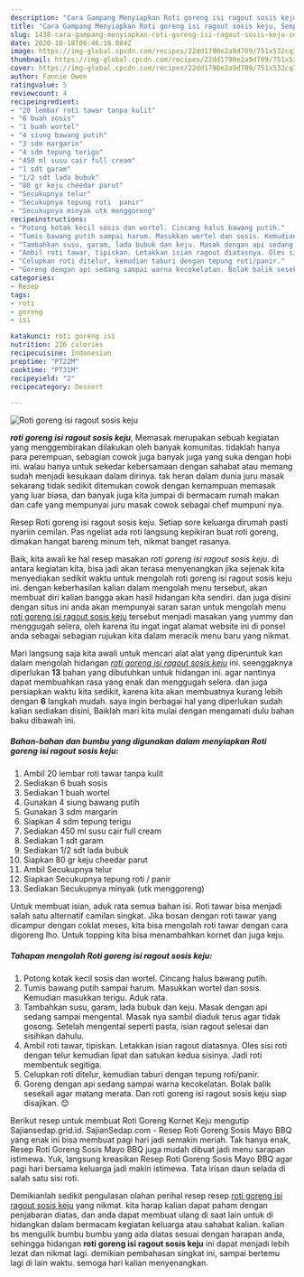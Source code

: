 ```yaml
---
description: "Cara Gampang Menyiapkan Roti goreng isi ragout sosis keju, Sempurna"
title: "Cara Gampang Menyiapkan Roti goreng isi ragout sosis keju, Sempurna"
slug: 1438-cara-gampang-menyiapkan-roti-goreng-isi-ragout-sosis-keju-sempurna
date: 2020-10-18T06:46:18.884Z
image: https://img-global.cpcdn.com/recipes/22dd1790e2a9d709/751x532cq70/roti-goreng-isi-ragout-sosis-keju-foto-resep-utama.jpg
thumbnail: https://img-global.cpcdn.com/recipes/22dd1790e2a9d709/751x532cq70/roti-goreng-isi-ragout-sosis-keju-foto-resep-utama.jpg
cover: https://img-global.cpcdn.com/recipes/22dd1790e2a9d709/751x532cq70/roti-goreng-isi-ragout-sosis-keju-foto-resep-utama.jpg
author: Fannie Owen
ratingvalue: 5
reviewcount: 4
recipeingredient:
- "20 lembar roti tawar tanpa kulit"
- "6 buah sosis"
- "1 buah wortel"
- "4 siung bawang putih"
- "3 sdm margarin"
- "4 sdm tepung terigu"
- "450 ml susu cair full cream"
- "1 sdt garam"
- "1/2 sdt lada bubuk"
- "80 gr keju cheedar parut"
- "Secukupnya telur"
- "Secukupnya tepung roti  panir"
- "Secukupnya minyak utk menggoreng"
recipeinstructions:
- "Potong kotak kecil sosis dan wortel. Cincang halus bawang putih."
- "Tumis bawang putih sampai harum. Masukkan wortel dan sosis. Kemudian masukkan terigu. Aduk rata."
- "Tambahkan susu, garam, lada bubuk dan keju. Masak dengan api sedang sampai mengental. Masak nya sambil diaduk terus agar tidak gosong. Setelah mengental seperti pasta, isian ragout selesai dan sisihkan dahulu."
- "Ambil roti tawar, tipiskan. Letakkan isian ragout diatasnya. Oles sisi roti dengan telur kemudian lipat dan satukan kedua sisinya. Jadi roti membentuk segitiga."
- "Celupkan roti ditelur, kemudian taburi dengan tepung roti/panir."
- "Goreng dengan api sedang sampai warna kecokelatan. Bolak balik sesekali agar matang merata. Dan roti goreng isi ragout sosis keju siap disajikan. 😊"
categories:
- Resep
tags:
- roti
- goreng
- isi

katakunci: roti goreng isi 
nutrition: 226 calories
recipecuisine: Indonesian
preptime: "PT22M"
cooktime: "PT31M"
recipeyield: "2"
recipecategory: Dessert

---
```



![Roti goreng isi ragout sosis keju](https://img-global.cpcdn.com/recipes/22dd1790e2a9d709/751x532cq70/roti-goreng-isi-ragout-sosis-keju-foto-resep-utama.jpg)

<b><i>roti goreng isi ragout sosis keju</i></b>, Memasak merupakan sebuah kegiatan yang menggembirakan dilakukan oleh banyak komunitas. tidaklah hanya para perempuan, sebagian cowok juga banyak juga yang suka dengan hobi ini. walau hanya untuk sekedar kebersamaan dengan sahabat atau memang sudah menjadi kesukaan dalam dirinya. tak heran dalam dunia juru masak sekarang tidak sedikit ditemukan cowok dengan kemampuan memasak yang luar biasa, dan banyak juga kita jumpai di bermacam rumah makan dan cafe yang mempunyai juru masak cowok sebagai chef mumpuni nya.

Resep Roti goreng isi ragout sosis keju. Setiap sore keluarga dirumah pasti nyariin cemilan. Pas ngeliat ada roti langsung kepikiran buat roti goreng, dimakan hangat bareng minum teh, nikmat banget rasanya.

Baik, kita awali ke hal resep masakan <i>roti goreng isi ragout sosis keju</i>. di antara kegiatan kita, bisa jadi akan terasa menyenangkan jika sejenak kita menyediakan sedikit waktu untuk mengolah roti goreng isi ragout sosis keju ini. dengan keberhasilan kalian dalam mengolah menu tersebut, akan membuat diri kalian bangga akan hasil hidangan kita sendiri. dan juga disini dengan situs ini anda akan mempunyai saran saran untuk mengolah menu <u>roti goreng isi ragout sosis keju</u> tersebut menjadi masakan yang yummy dan menggugah selera, oleh karena itu ingat ingat alamat website ini di ponsel anda sebagai sebagian rujukan kita dalam meracik menu baru yang nikmat.


Mari langsung saja kita awali untuk mencari alat alat yang diperuntuk kan dalam mengolah hidangan <u><i>roti goreng isi ragout sosis keju</i></u> ini. seenggaknya diperlukan <b>13</b> bahan yang dibutuhkan untuk hidangan ini. agar nantinya dapat membuahkan rasa yang enak dan menggugah selera. dan juga persiapkan waktu kita sedikit, karena kita akan membuatnya kurang lebih dengan <b>6</b> langkah mudah. saya ingin berbagai hal yang diperlukan sudah kalian sediakan disini, Baiklah mari kita mulai dengan mengamati dulu bahan baku dibawah ini.

<!--inarticleads1-->

##### Bahan-bahan dan bumbu yang digunakan dalam menyiapkan Roti goreng isi ragout sosis keju:

1. Ambil 20 lembar roti tawar tanpa kulit
1. Sediakan 6 buah sosis
1. Sediakan 1 buah wortel
1. Gunakan 4 siung bawang putih
1. Gunakan 3 sdm margarin
1. Siapkan 4 sdm tepung terigu
1. Sediakan 450 ml susu cair full cream
1. Sediakan 1 sdt garam
1. Sediakan 1/2 sdt lada bubuk
1. Siapkan 80 gr keju cheedar parut
1. Ambil Secukupnya telur
1. Siapkan Secukupnya tepung roti / panir
1. Sediakan Secukupnya minyak (utk menggoreng)


Untuk membuat isian, aduk rata semua bahan isi. Roti tawar bisa menjadi salah satu alternatif camilan singkat. Jika bosan dengan roti tawar yang dicampur dengan coklat meses, kita bisa mengolah roti tawar dengan cara digoreng lho. Untuk topping kita bisa menambahkan kornet dan juga keju. 

<!--inarticleads2-->

##### Tahapan mengolah Roti goreng isi ragout sosis keju:

1. Potong kotak kecil sosis dan wortel. Cincang halus bawang putih.
1. Tumis bawang putih sampai harum. Masukkan wortel dan sosis. Kemudian masukkan terigu. Aduk rata.
1. Tambahkan susu, garam, lada bubuk dan keju. Masak dengan api sedang sampai mengental. Masak nya sambil diaduk terus agar tidak gosong. Setelah mengental seperti pasta, isian ragout selesai dan sisihkan dahulu.
1. Ambil roti tawar, tipiskan. Letakkan isian ragout diatasnya. Oles sisi roti dengan telur kemudian lipat dan satukan kedua sisinya. Jadi roti membentuk segitiga.
1. Celupkan roti ditelur, kemudian taburi dengan tepung roti/panir.
1. Goreng dengan api sedang sampai warna kecokelatan. Bolak balik sesekali agar matang merata. Dan roti goreng isi ragout sosis keju siap disajikan. 😊


Berikut resep untuk membuat Roti Goreng Kornet Keju mengutip Sajiansedap.grid.id. SajianSedap.com - Resep Roti Goreng Sosis Mayo BBQ yang enak ini bisa membuat pagi hari jadi semakin meriah. Tak hanya enak, Resep Roti Goreng Sosis Mayo BBQ juga mudah dibuat jadi menu sarapan istimewa. Yuk, langsung kreasikan Resep Roti Goreng Sosis Mayo BBQ agar pagi hari bersama keluarga jadi makin istimewa. Tata irisan daun selada di salah satu sisi roti. 

Demikianlah sedikit pengulasan olahan perihal resep resep <u>roti goreng isi ragout sosis keju</u> yang nikmat. kita harap kalian dapat paham dengan penjabaran diatas, dan anda dapat membuat ulang di saat lain untuk di hidangkan dalam bermacam kegiatan keluarga atau sahabat kalian. kalian bs mengulik bumbu bumbu yang ada diatas sesuai dengan harapan anda, sehingga hidangan <b>roti goreng isi ragout sosis keju</b> ini dapat menjadi lebih lezat dan nikmat lagi. demikian pembahasan singkat ini, sampai bertemu lagi di lain waktu. semoga hari kalian menyenangkan.
